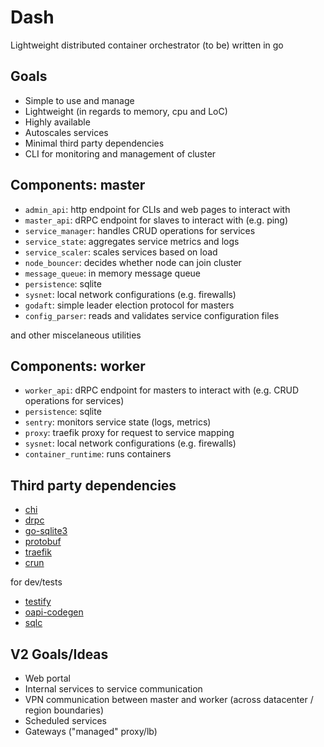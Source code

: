 # Dash
Lightweight distributed container orchestrator (to be) written in go

## Goals

- Simple to use and manage
- Lightweight (in regards to memory, cpu and LoC)
- Highly available
- Autoscales services
- Minimal third party dependencies
- CLI for monitoring and management of cluster

## Components: master
- `admin_api`: http endpoint for CLIs and web pages to interact with
- `master_api`: dRPC endpoint for slaves to interact with (e.g. ping)
- `service_manager`: handles CRUD operations for services
- `service_state`: aggregates service metrics and logs
- `service_scaler`: scales services based on load
- `node_bouncer`: decides whether node can join cluster
- `message_queue`: in memory message queue
- `persistence`: sqlite
- `sysnet`: local network configurations (e.g. firewalls)
- `godaft`: simple leader election protocol for masters
- `config_parser`: reads and validates service configuration files

and other miscelaneous utilities

## Components: worker
- `worker_api`: dRPC endpoint for masters to interact with (e.g. CRUD operations for services)
- `persistence`: sqlite
- `sentry`: monitors service state (logs, metrics)
- `proxy`: traefik proxy for request to service mapping
- `sysnet`: local network configurations (e.g. firewalls)
- `container_runtime`: runs containers

## Third party dependencies
- [chi](https://github.com/go-chi/chi)
- [drpc](https://github.com/storj/drpc)
- [go-sqlite3](https://github.com/mattn/go-sqlite3)
- [protobuf](https://github.com/golang/protobuf)
- [traefik](https://github.com/traefik/traefik)
- [crun](https://github.com/containers/crun)

for dev/tests
- [testify](https://github.com/stretchr/testify)
- [oapi-codegen](https://github.com/deepmap/oapi-codegen)
- [sqlc](https://github.com/sqlc-dev/sqlc)

## V2 Goals/Ideas
- Web portal
- Internal services to service communication
- VPN communication between master and worker (across datacenter / region boundaries)
- Scheduled services
- Gateways ("managed" proxy/lb)
